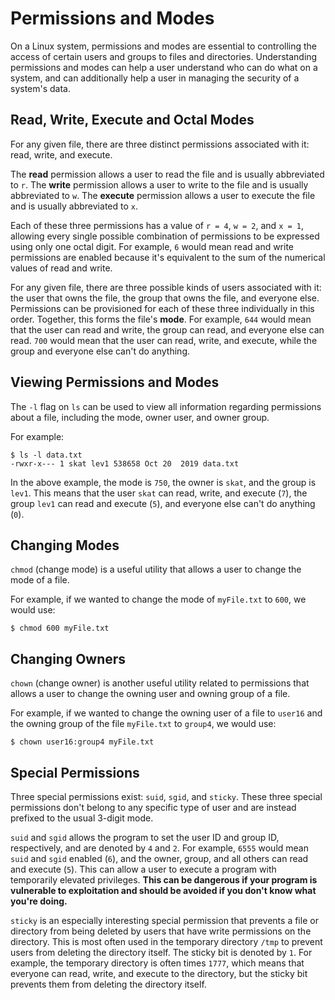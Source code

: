 # Permissions and Modes

On a Linux system, permissions and modes are essential to controlling the access of certain users and groups to files and directories. Understanding permissions and modes can help a user understand who can do what on a system, and can additionally help a user in managing the security of a system's data.

## Read, Write, Execute and Octal Modes

For any given file, there are three distinct permissions associated with it: read, write, and execute.

The **read** permission allows a user to read the file and is usually abbreviated to `r`. The **write** permission allows a user to write to the file and is usually abbreviated to `w`. The **execute** permission allows a user to execute the file and is usually abbreviated to `x`.

Each of these three permissions has a value of `r = 4`, `w = 2`, and `x = 1`, allowing every single possible combination of permissions to be expressed using only one octal digit. For example, `6` would mean read and write permissions are enabled because it's equivalent to the sum of the numerical values of read and write.

For any given file, there are three possible kinds of users associated with it: the user that owns the file, the group that owns the file, and everyone else. Permissions can be provisioned for each of these three individually in this order. Together, this forms the file's **mode**. For example, `644` would mean that the user can read and write, the group can read, and everyone else can read. `700` would mean that the user can read, write, and execute, while the group and everyone else can't do anything.

## Viewing Permissions and Modes

The `-l` flag on `ls` can be used to view all information regarding permissions about a file, including the mode, owner user, and owner group.

For example:

```
$ ls -l data.txt
-rwxr-x--- 1 skat lev1 538658 Oct 20  2019 data.txt
```

In the above example, the mode is `750`, the owner is `skat`, and the group is `lev1`. This means that the user `skat` can read, write, and execute (`7`), the group `lev1` can read and execute (`5`), and everyone else can't do anything (`0`).

## Changing Modes

`chmod` (change mode) is a useful utility that allows a user to change the mode of a file.

For example, if we wanted to change the mode of `myFile.txt` to `600`, we would use:

```
$ chmod 600 myFile.txt
```

## Changing Owners

`chown` (change owner) is another useful utility related to permissions that allows a user to change the owning user and owning group of a file.

For example, if we wanted to change the owning user of a file to `user16` and the owning group of the file `myFile.txt` to `group4`, we would use:

```
$ chown user16:group4 myFile.txt
```

## Special Permissions

Three special permissions exist: `suid`, `sgid`, and `sticky`. These three special permissions don't belong to any specific type of user and are instead prefixed to the usual 3-digit mode.

`suid` and `sgid` allows the program to set the user ID and group ID, respectively, and are denoted by `4` and `2`. For example, `6555` would mean `suid` and `sgid` enabled (`6`), and the owner, group, and all others can read and execute (`5`). This can allow a user to execute a program with temporarily elevated privileges. **This can be dangerous if your program is vulnerable to exploitation and should be avoided if you don't know what you're doing.**

`sticky` is an especially interesting special permission that prevents a file or directory from being deleted by users that have write permissions on the directory. This is most often used in the temporary directory `/tmp` to prevent users from deleting the directory itself. The sticky bit is denoted by `1`. For example, the temporary directory is often times `1777`, which means that everyone can read, write, and execute to the directory, but the sticky bit prevents them from deleting the directory itself.
